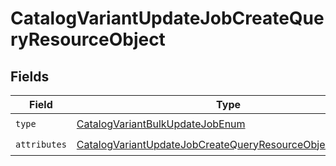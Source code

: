 # CatalogVariantUpdateJobCreateQueryResourceObject


## Fields

| Field                                                                                                                                               | Type                                                                                                                                                | Required                                                                                                                                            | Description                                                                                                                                         |
| --------------------------------------------------------------------------------------------------------------------------------------------------- | --------------------------------------------------------------------------------------------------------------------------------------------------- | --------------------------------------------------------------------------------------------------------------------------------------------------- | --------------------------------------------------------------------------------------------------------------------------------------------------- |
| `type`                                                                                                                                              | [CatalogVariantBulkUpdateJobEnum](../../models/components/CatalogVariantBulkUpdateJobEnum.md)                                                       | :heavy_check_mark:                                                                                                                                  | N/A                                                                                                                                                 |
| `attributes`                                                                                                                                        | [CatalogVariantUpdateJobCreateQueryResourceObjectAttributes](../../models/components/CatalogVariantUpdateJobCreateQueryResourceObjectAttributes.md) | :heavy_check_mark:                                                                                                                                  | N/A                                                                                                                                                 |